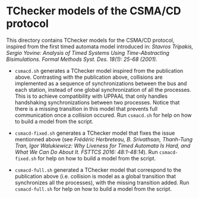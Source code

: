 # TChecker models of the CSMA/CD protocol

This directory contains TChecker models for the CSMA/CD protocol, inspired from
the first timed automata model introduced in:
*Stavros Tripakis, Sergio Yovine: Analysis of Timed Systems Using 
Time-Abstracting Bisimulations. Formal Methods Syst. Des. 18(1): 25-68 (2001).*

- `csmacd.sh` generates a TChecker model inspired from the publication above. 
Contrasting with the publication above, collisions are implemented as a sequence
of synchronizations between the bus and each station, instead of one global
synchronization of all the processes. This is to achieve compatibility with UPPAAL
that only handles handshaking synchronizations between two processes. Notice that
there is a missing transition in this model that prevents full communication once 
a collision occured. Run `csmacd.sh` for help on how to build a model from the
script.

- `csmacd-fixed.sh` generates a TChecker model that fixes the issue mentionned 
above (see *Frédéric Herbreteau, B. Srivathsan, Thanh-Tung Tran, Igor 
Walukiewicz: Why Liveness for Timed Automata Is Hard, and What We Can Do About 
It. FSTTCS 2016: 48:1-48:14*). Run `csmacd-fixed.sh` for help on how to build a 
model from the script.

- `csmacd-full.sh` generated a TChecker model that correspond to the publication
above (i.e. collision is model as a global transition that synchronizes all the
processes), with the missing transition added. Run `csmacd-full.sh` for help on
how to build a model from the script.